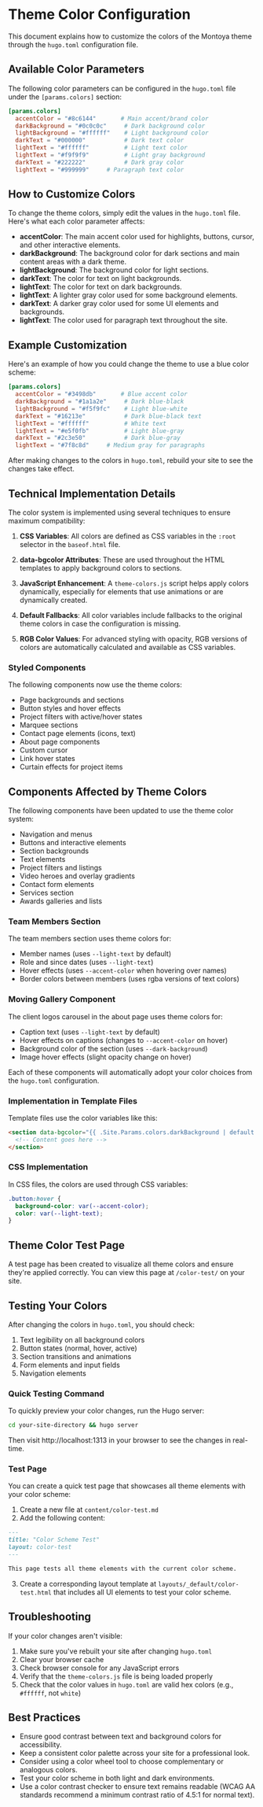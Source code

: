 # Theme Color Configuration

This document explains how to customize the colors of the Montoya theme through the `hugo.toml` configuration file.

## Available Color Parameters

The following color parameters can be configured in the `hugo.toml` file under the `[params.colors]` section:

```toml
[params.colors]
  accentColor = "#8c6144"       # Main accent/brand color
  darkBackground = "#0c0c0c"     # Dark background color
  lightBackground = "#ffffff"    # Light background color
  darkText = "#000000"           # Dark text color
  lightText = "#ffffff"          # Light text color
  lightText = "#f9f9f9"          # Light gray background
  darkText = "#222222"           # Dark gray color
  lightText = "#999999"     # Paragraph text color
```

## How to Customize Colors

To change the theme colors, simply edit the values in the `hugo.toml` file. Here's what each color parameter affects:

- **accentColor**: The main accent color used for highlights, buttons, cursor, and other interactive elements.
- **darkBackground**: The background color for dark sections and main content areas with a dark theme.
- **lightBackground**: The background color for light sections.
- **darkText**: The color for text on light backgrounds.
- **lightText**: The color for text on dark backgrounds.
- **lightText**: A lighter gray color used for some background elements.
- **darkText**: A darker gray color used for some UI elements and backgrounds.
- **lightText**: The color used for paragraph text throughout the site.

## Example Customization

Here's an example of how you could change the theme to use a blue color scheme:

```toml
[params.colors]
  accentColor = "#3498db"       # Blue accent color
  darkBackground = "#1a1a2e"     # Dark blue-black
  lightBackground = "#f5f9fc"    # Light blue-white
  darkText = "#16213e"           # Dark blue-black text
  lightText = "#ffffff"          # White text
  lightText = "#e5f0fb"          # Light blue-gray
  darkText = "#2c3e50"           # Dark blue-gray
  lightText = "#7f8c8d"     # Medium gray for paragraphs
```

After making changes to the colors in `hugo.toml`, rebuild your site to see the changes take effect.

## Technical Implementation Details

The color system is implemented using several techniques to ensure maximum compatibility:

1. **CSS Variables**: All colors are defined as CSS variables in the `:root` selector in the `baseof.html` file.

2. **data-bgcolor Attributes**: These are used throughout the HTML templates to apply background colors to sections.

3. **JavaScript Enhancement**: A `theme-colors.js` script helps apply colors dynamically, especially for elements that use animations or are dynamically created.

4. **Default Fallbacks**: All color variables include fallbacks to the original theme colors in case the configuration is missing.

5. **RGB Color Values**: For advanced styling with opacity, RGB versions of colors are automatically calculated and available as CSS variables.

### Styled Components

The following components now use the theme colors:

- Page backgrounds and sections
- Button styles and hover effects 
- Project filters with active/hover states
- Marquee sections
- Contact page elements (icons, text)
- About page components
- Custom cursor
- Link hover states
- Curtain effects for project items

## Components Affected by Theme Colors

The following components have been updated to use the theme color system:

- Navigation and menus
- Buttons and interactive elements
- Section backgrounds
- Text elements
- Project filters and listings
- Video heroes and overlay gradients
- Contact form elements
- Services section
- Awards galleries and lists
### Team Members Section

The team members section uses theme colors for:

- Member names (uses `--light-text` by default)
- Role and since dates (uses `--light-text`)
- Hover effects (uses `--accent-color` when hovering over names)
- Border colors between members (uses rgba versions of text colors)

### Moving Gallery Component

The client logos carousel in the about page uses theme colors for:

- Caption text (uses `--light-text` by default)
- Hover effects on captions (changes to `--accent-color` on hover)
- Background color of the section (uses `--dark-background`)
- Image hover effects (slight opacity change on hover)

Each of these components will automatically adopt your color choices from the `hugo.toml` configuration.

### Implementation in Template Files

Template files use the color variables like this:

```html
<section data-bgcolor="{{ .Site.Params.colors.darkBackground | default "#0c0c0c" }}">
  <!-- Content goes here -->
</section>
```

### CSS Implementation

In CSS files, the colors are used through CSS variables:

```css
.button:hover {
  background-color: var(--accent-color);
  color: var(--light-text);
}
```

## Theme Color Test Page

A test page has been created to visualize all theme colors and ensure they're applied correctly. You can view this page at `/color-test/` on your site.

## Testing Your Colors

After changing the colors in `hugo.toml`, you should check:

1. Text legibility on all background colors
2. Button states (normal, hover, active)
3. Section transitions and animations
4. Form elements and input fields
5. Navigation elements

### Quick Testing Command

To quickly preview your color changes, run the Hugo server:

```bash
cd your-site-directory && hugo server
```

Then visit http://localhost:1313 in your browser to see the changes in real-time.

### Test Page

You can create a quick test page that showcases all theme elements with your color scheme:

1. Create a new file at `content/color-test.md`
2. Add the following content:

```markdown
---
title: "Color Scheme Test"
layout: color-test
---

This page tests all theme elements with the current color scheme.
```

3. Create a corresponding layout template at `layouts/_default/color-test.html` 
   that includes all UI elements to test your color scheme.

## Troubleshooting

If your color changes aren't visible:

1. Make sure you've rebuilt your site after changing `hugo.toml`
2. Clear your browser cache
3. Check browser console for any JavaScript errors
4. Verify that the `theme-colors.js` file is being loaded properly
5. Check that the color values in `hugo.toml` are valid hex colors (e.g., `#ffffff`, not `white`)

## Best Practices

- Ensure good contrast between text and background colors for accessibility.
- Keep a consistent color palette across your site for a professional look.
- Consider using a color wheel tool to choose complementary or analogous colors.
- Test your color scheme in both light and dark environments.
- Use a color contrast checker to ensure text remains readable (WCAG AA standards recommend a minimum contrast ratio of 4.5:1 for normal text).
